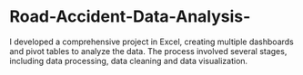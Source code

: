 # Road-Accident-Data-Analysis-
I developed a comprehensive project in Excel, creating multiple dashboards and pivot tables to analyze the data. The process involved several stages, including data processing, data cleaning and data visualization.
